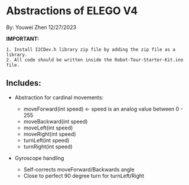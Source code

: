 # Abstractions of ELEGO V4

By: Youwei Zhen 12/27/2023

**IMPORTANT:**
```
1. Install I2CDev.h library zip file by adding the zip file as a library.
2. All code should be written inside the Robot-Tour-Starter-Kit.ino file.
```

## Includes:
- Abstraction for cardinal movements:
    - moveForward(int speed) <- speed is an analog value between 0 - 255
    - moveBackward(int speed)
    - moveLeft(int speed)
    - moveRight(int speed)
    - turnLeft(int speed)
    - turnRight(int speed)

- Gyroscope handling
    - Self-corrects moveForward/Backwards angle
    - Close to perfect 90 degree turn for turnLeft/Right